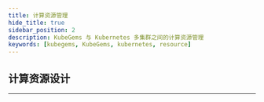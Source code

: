 ```yaml
---
title: 计算资源管理
hide_title: true
sidebar_position: 2
description: KubeGems 与 Kubernetes 多集群之间的计算资源管理
keywords: [kubegems, KubeGems, kubernetes, resource]
---
```


## 计算资源设计

---